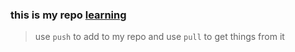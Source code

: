 ### this is my repo [learning](https://github.com/CehAbdUlRhman/CehAbdUlRhman.git)

>use `push` to add to my repo and use `pull` to get things from it

